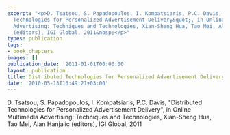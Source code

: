 ```yaml
---
excerpt: "<p>D. Tsatsou, S. Papadopoulos, I. Kompatsiaris, P.C. Davis, &quot;Distributed
  Technologies for Personalized Advertisement Delivery&quot;, in Online Multimedia
  Advertising: Techniques and Technologies, Xian-Sheng Hua, Tao Mei, Alan Hanjalic
  (editors), IGI Global, 2011&nbsp;</p>"
types: publication
tags:
- book_chapters
images: []
publication_date: '2011-01-01T00:00:00'
layout: publication
title: Distributed Technologies for Personalized Advertisement Delivery
date: '2010-05-13T16:49:21+03:00'
---
```

<p>D. Tsatsou, S. Papadopoulos, I. Kompatsiaris, P.C. Davis, &quot;Distributed Technologies for Personalized Advertisement Delivery&quot;, in Online Multimedia Advertising: Techniques and Technologies, Xian-Sheng Hua, Tao Mei, Alan Hanjalic (editors), IGI Global, 2011&nbsp;</p>
